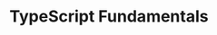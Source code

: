 ---
layout: workshop
title: TypeScript Fundamentals
weight: 3
permalink: "/training/2017-05-01-typescript-fundamentals"
category: Front End
description: Adding strong typing to large JavaScript apps with TypeScript helps reduce
  bugs, and keep developers on the performant and maintainable path. In this course,
  you'll learn everything you need to know to be successful when using TypeScript
  to build web apps with React, Ember.js or Angular 2.
image: "/images/training/2017-05-01-typescript-fundamentals.png"
stages:
- title: Why TypeScript?
  description: 'Adding types to JavaScript in a way that’s convenient requires considerable
    finesse. We’ll walk through how TypeScript’s compiler works, and the benefits
    that teams who use the language will enjoy.

'
  duration: 120
  agenda_items:
  - title: Welcome and Setup
    description: We'll introduce ourselves and meet each other, and ensure everyone
      is properly set up for the course.
    item_type: lecture
    start_time: '9:00'
    duration: 15
  - title: Strange JavaScript & The Benefits of Types
    description: JavaScript has some quirky characteristics that can lead to considerable
      confusion, particularly from those who come from a background using a strongly-typed
      language like C++ or Java.
    item_type: lecture
    start_time: '9:15'
    duration: 30
  - title: Using the TypeScript Compiler
    description: The Typescript compiler is a robust tool for turning your code into
      JavaScript. We’ll look at how the tool is typically used, and the vast array
      of important configuration parameters we can tweak to get just what we need.
    item_type: lecture
    start_time: '9:45'
    duration: 30
  - title: 'EXERCISE: Compiling TypeScript into JavaScript'
    description: We'll use our knowledge of the `tsc` command to compile some TypeScript
      files into appropriate JavaScript code.
    item_type: exercise
    start_time: '10:15'
    duration: 30
  - title: Coffee Break
    description: Coffee Break
    item_type: break
    start_time: '10:45'
    duration: 15
- title: Today's JavaScript is Yesterday's TypeScript
  description: Starting with the ES2015 revision of the JavaScript language standard,
    it has begun to adopt many well-loved features of TypeScript. Because of this,
    it’s common to see some things that the JavaScript community would consider “experimental”
    used widely in TypeScript programs. We’ll look at some of these areas in detail.
  duration: 420
  agenda_items:
  - title: Modules
    description: Modules have been a first class part of TypeScript since before people
      started using them widely in JavaScript. We'll look at how to stitch encapsulated
      and modular pieces of code together, and cover some best practices regarding
      namespaces, named and default exports, and importing.
    item_type: lecture
    start_time: '11:00'
    duration: 30
  - title: 'EXERCISE: Refactor into modules'
    description: Using our best practices for modules, refactor the code for this
      exercise so that it's separated into distinct modules, and more easily unit
      testable.
    item_type: exercise
    start_time: '11:30'
    duration: 30
  - title: Classes and Prototypes
    description: Classes are an important abstraction built on top of JavaScript's
      prototypal inheritance, which reduces the propensity for developers to tread
      into a counterintuitive territory. TypeScript makes heavy use of the concept
      of a JavaScript class and adds some unique features that you won't see in the
      JS world.
    item_type: lecture
    start_time: '12:00'
    duration: 30
  - title: 'EXERCISE: Color picker: class edition'
    description: Implement a color picker using JavaScript classes.
    item_type: exercise
    start_time: '12:30'
    duration: 30
  - title: Lunch
    description: Break for lunch
    item_type: break
    start_time: '13:00'
    duration: 60
  - title: Decorators
    description: 'Decorators allow us to modify and annotate things like classes,
      functions and values in an easy and declarative way. While they''re starting
      to look like promising additions to the JavaScript language spec, you''ll see
      them in TypeScript all the time. '
    item_type: lecture
    start_time: '14:00'
    duration: 30
  - title: 'EXERCISE: Memoized functions'
    description: 'Memoization is a technique that can be used with pure functions,
      where output values are “remembered” for an input argument(s). Thus, re-invoking
      the function with the same arguments will return the same “remembered” result.
      We’ll implement a `@memoize` function decorator so that we can apply this technique
      easily and cleanly in our code. '
    item_type: exercise
    start_time: '14:30'
    duration: 30
  - title: Enhanced Objects & Property Descriptors
    description: Enhanced object literals allow us to do common things like add methods
      and properties more clearly and easily than ever before. We'll look at how object
      literals have evolved since the ES5 JavaScript standard, and then explore additional
      features that TypeScript bring to the party.
    item_type: lecture
    start_time: '15:30'
    duration: 20
  - title: 'EXERCISE: Getter/Setter based properties'
    description: Using a property descriptor, define a property on an object that's
      **derived** from other values. We should be able to get and set this property,
      just as if it was value based. For the getter and setter you define, you should
      take care of keeping all dependencies properly in sync.
    item_type: exercise
    start_time: '15:50'
    duration: 20
  - title: Iterators and Generators
    description: 'Several core JavaScript objects are “Iterables”, meaning they can
      provide an Iterator: special objects that maintain iteration state and can be
      asked for the next item in a sequence. Generator functions are simply functions
      that return iterators. We’ll look at these concepts in depth, and illustrate
      how they serve as the foundation for many higher-level JavaScript language features.'
    item_type: lecture
    start_time: '16:10'
    duration: 40
  - title: Async & Await
    description: 'Async and await are starting to creep into the JavaScript world,
      but these keywords have been broadly used in TypeScript programs for many years.
      We''ll learn about how these new keywords allow us to write async code that
      looks almost like the synchronous (blocking) equivalent!

'
    item_type: lecture
    start_time: '16:50'
    duration: 25
  - title: Recap & Wrap Up
    description: We'll recap what we've covered today, and set our sights on a homework
      assignment and tomorrow's agenda
    item_type: lecture
    start_time: '17:15'
    duration: 15
  - title: 'HOMEWORK: Async Task Runner'
    description: One of the most powerful things we can build on top of generator
      functions is an “async task runner”. You have an “autocomplete” use case already
      set up, that involves running several async operations in sequence.
    item_type: exercise
    start_time: '18:30'
    duration: 60
- title: Applying Types
  description: Now that we've bolstered our knowledge of some less-frequently-used
    areas of JavaScript, we'll start to add types to the mix.
  duration: 315
  agenda_items:
  - title: Welcome & Solution to Homework
    description: We'll go through the agenda for today and the solution to last night's
      homework exercise.
    item_type: lecture
    start_time: '9:00'
    duration: 20
  - title: Type Annotations
    description: Type annotations, which can be used anywhere a value is declared,
      passed or returned, are the basis for some fantastic editor features and static
      code analysis. We'll look at some of the most basic type annotation use cases,
      and demonstrate how those ugly areas of JavaScript quickly begin to go away.
    item_type: lecture
    start_time: '9:20'
    duration: 20
  - title: 'EXERCISE: Typed Color Picker'
    description: Add type annotations to our color picker. Your solution should result
      in no warnings emitted by the TypeScript compiler.
    item_type: exercise
    start_time: '9:40'
    duration: 20
  - title: Ambient Types
    description: Ambient types allow us to provide type information for any JavaScript
      code that's included in our project.
    item_type: lecture
    start_time: '10:00'
    duration: 20
  - title: 'EXERCISE: Adding types for an existing JS library'
    description: 'Use our knowledge of the standard setup for `*.d.ts` files to supply
      type information for our color conversion library.

'
    item_type: exercise
    start_time: '10:20'
    duration: 20
  - title: Coffee Break
    description: Coffee Break
    item_type: break
    start_time: '10:40'
    duration: 10
  - title: Optionals
    description: Adding type annotations to your code can start to apply some unexpected
      constrains -- one of which is that "optional" arguments must be explicitly defined
      as such. We'll look at how this is done in TypeScript, and how to decide between
      "optionals" or arguments with default values when designing functions.
    item_type: lecture
    start_time: '10:50'
    duration: 20
  - title: 'EXERCISE: Making our color picker more robust'
    description: Using our knowledge of optionals and default parameter values, make
      the provided edge and corner test cases pass with no TypeScript compiler warnings.
    item_type: exercise
    start_time: '11:10'
    duration: 20
  - title: Interfaces
    description: Interfaces allow us to go way beyond the default basic types that
      we're provided with, and to define complex types of our own. We'll look at how
      interfaces can be used for "structural typing" and how we can implement multiple
      interfaces in an ES2015 class using the `implements` keyword.
    item_type: lecture
    start_time: '11:30'
    duration: 20
  - title: 'EXERCISE: Structural typing with interfaces'
    description: Use an interface to represent a color as an object with r, g, and
      b channels. Update the rest of your code so that all tests pass with this new
      color representation, with no TypeScript compiler warnings or errors.
    item_type: exercise
    start_time: '11:50'
    duration: 20
  - title: Lunch
    description: Break for lunch
    item_type: break
    start_time: '12:10'
    duration: 50
  - title: Generics
    description: Generics allow us to define classes or functions in ways that are
      type-agnostic, meaning that they work across a broad range of types, while still
      providing the benefits of type safety. We'll look at how this works, and walk
      through some common use cases.
    item_type: lecture
    start_time: '13:00'
    duration: 20
  - title: 'EXERCISE: Generics'
    description: 'Solve the provided exercise so that all tests pass, and the TypeScript
      compiler emits no warnings or errors.

'
    item_type: exercise
    start_time: '13:20'
    duration: 20
  - title: Type Guards, Coersion, Casting and Assertion
    description: 'There are several ways we can guard against and convert values to
      get the type we need, but these language features are a little different than
      what you may be used to due to TypeScript not having any kind of runtime reflection
      API. We''ll look at the broad range of options available, and then narrow down
      to best practices that will serve you well, even in very complex applications.

'
    item_type: lecture
    start_time: '13:40'
    duration: 20
  - title: Working with TSX
    description: TypeScript can be used with JSX very easily, but there are certain
      types of TypeScript syntax that interfere with JSX parsing. We'll identify these
      issues, and provide some TSX-friendly workarounds that'll let us get the same
      things done, even in React components.
    item_type: lecture
    start_time: '14:00'
    duration: 15
- title: Beyond JavaScript
  description: 'We are essentially using "modern JavaScript with types", and we will
    start adding in other language features that TypeScript brings to the table. '
  duration: 175
  agenda_items:
  - title: Access Modifiers
    description: 'The `public`, `private` and `protected` access modifiers allow us
      to control what our classes expose down their inheritance chain, and out to
      the rest of the world. We''ll study how structural type matching is affected
      by these modifiers, and provide some guidance and best practices to strike the
      appropriate balance between safety and flexibility.

'
    item_type: lecture
    start_time: '14:15'
    duration: 15
  - title: Readonly and Static
    description: The `readonly` and `static` keywords further enhance what we can
      do with JavaScript classes.
    item_type: lecture
    start_time: '14:30'
    duration: 15
  - title: 'EXERCISE: Access modifiers'
    description: Solve the provided exercise, such that all tests pass, and the TypeScript
      compiler emits no warnings or errors
    item_type: exercise
    start_time: '14:45'
    duration: 20
  - title: Enums
    description: Enums allow us to group a collection of related values together.
      TypeScript provides us with a robust and full-featured solution in this area,
      with some options that let us strike the balance between full-featured and lightweight.
    item_type: lecture
    start_time: '15:05'
    duration: 20
  - title: Mixins, Abstract Classes and Interfaces
    description: When it comes to inheritance, we have many options to choose from.
      We'll look at the appropriateness of abstract classes, interfaces, and mixins
      for various use cases, highlighting the pros and cons of each.
    item_type: lecture
    start_time: '15:25'
    duration: 20
  - title: 'EXERCISE: Data Modeling'
    description: Solve the provided exercise, such that all tests pass, and the TypeScript
      compiler emits no warnings or errors
    item_type: exercise
    start_time: '15:45'
    duration: 20
  - title: Code Style
    description: Odds are, you're probably used to writing plain JavaScript. We'll
      go over some code style best practices that you may want to add to your tslint
      typescript linting configuration.
    item_type: lecture
    start_time: '16:05'
    duration: 15
  - title: Using TypeScript with React
    description: 'React components provide us with some excellent opportunities to
      reap the benefits of what we''ve learned so far. We''ll review React''s DefinitelyTyped
      library type descriptions and see how much our editor helps us, compared to
      what we''d see were we using "vanilla JavaScript".

'
    item_type: lecture
    start_time: '16:20'
    duration: 20
  - title: 'EXERCISE: A typed react component'
    description: Rebuild the UI component for our color picker, using interfaces for
      the component state and props.
    item_type: exercise
    start_time: '16:40'
    duration: 30
- title: Migrating to TypeScript
  description: As Typescript works side-by-side with JavaScript easily and conveniently,
    the overhead to start using Typescript is very low. We'll discuss some topics
    related to moving a conventional JavaScript app to TypeScript, while striking
    the balance between capability and productivity.
  duration: 50
  agenda_items:
  - title: Adding Types Incrementally
    description: 'One of the core requirement of TypeScript is that it must be conveniently
      usable side-by-side with regular JavaScript. We''ll look at what it would take
      to add TypeScript to an existing project, and then incrementally add type information
      over time. '
    item_type: lecture
    start_time: '17:10'
    duration: 15
  - title: Using TypeScript with Babel
    description: You will often use TypeScript and Babel together. Because both of
      these libraries are responsible for taking something other than browser-friendly
      JavaScript and transforming it to ES5, there can be some strange behavior depending
      on how things are set up. We'll provide some guidelines for a setup that maximizes
      the benefit you get from both of these tools while minimizing confusion.
    item_type: lecture
    start_time: '17:25'
    duration: 20
  - title: Wrap up and recap
    description: We'll recap everything we've covered today, and provide some recommendations
      for further reading and learning.
    item_type: lecture
    start_time: '17:45'
    duration: 15
---